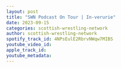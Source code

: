 ```yaml
---
layout: post
title: "SWN Podcast On Tour | In-verurie"
date: 2023-09-15
categories: scottish-wrestling-network
author: scottish-wrestling-network
spotify_track_id: 4NPsEulE2RbrvNWqw7MIBS
youtube_video_id: 
apple_track_id: 
youtube_metadata: 
---
```


